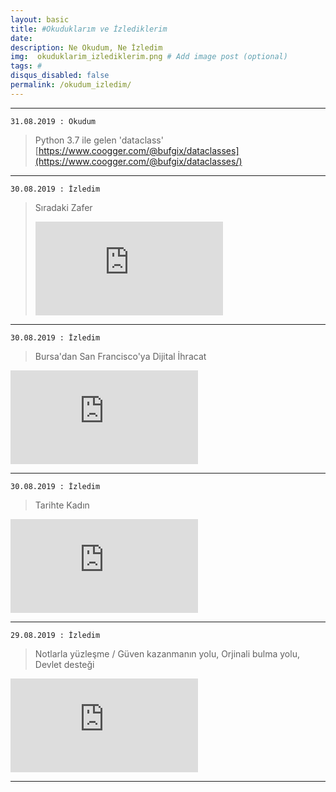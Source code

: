```yaml
---
layout: basic
title: #Okuduklarım ve İzlediklerim
date: 
description: Ne Okudum, Ne İzledim
img:  okuduklarim_izlediklerim.png # Add image post (optional)
tags: # 
disqus_disabled: false
permalink: /okudum_izledim/
---
```


***

`31.08.2019 : Okudum`
> Python 3.7 ile gelen 'dataclass'  
[https://www.coogger.com/@bufgix/dataclasses](https://www.coogger.com/@bufgix/dataclasses/)

***
`30.08.2019 : İzledim`
> Sıradaki Zafer
> <div class="container-youtube"><iframe src="https://www.youtube.com/embed/ma0gtwu8NUk" frameborder="0"allowfullscreen class="video"></iframe></div>

***

`30.08.2019 : İzledim`
> Bursa'dan San Francisco'ya Dijital İhracat 
<div class="container-youtube">
<iframe src="https://www.youtube.com/embed/1biG0aM5tuM" 
frameborder="0" allowfullscreen class="video"></iframe>
</div>

***

`30.08.2019 : İzledim`
> Tarihte Kadın
<div class="container-youtube">
<iframe src="https://www.youtube.com/embed/n_2XaJcW7WM" 
frameborder="0" allowfullscreen class="video"></iframe>
</div>

***

`29.08.2019 : İzledim`
> Notlarla yüzleşme / Güven kazanmanın yolu, Orjinali bulma yolu, Devlet desteği
<div class="container-youtube">
<iframe src="https://www.youtube.com/embed/8iwAmGbP2JI" 
frameborder="0" allowfullscreen class="video"></iframe>
</div>

***
